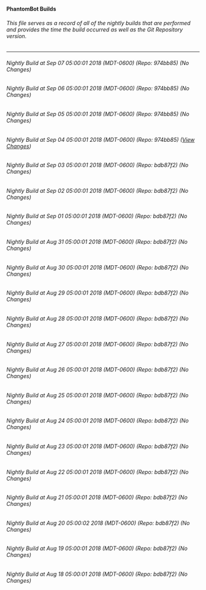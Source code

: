 **PhantomBot Builds**

###### This file serves as a record of all of the nightly builds that are performed and provides the time the build occurred as well as the Git Repository version.
-------------------------------------------------------------------------------------------------------------
###### Nightly Build at Sep 07 05:00:01 2018 (MDT-0600) (Repo: 974bb85) (No Changes)
###### Nightly Build at Sep 06 05:00:01 2018 (MDT-0600) (Repo: 974bb85) (No Changes)
###### Nightly Build at Sep 05 05:00:01 2018 (MDT-0600) (Repo: 974bb85) (No Changes)
###### Nightly Build at Sep 04 05:00:01 2018 (MDT-0600) (Repo: 974bb85) ([View Changes](https://github.com/PhantomBot/PhantomBot/compare/bdb87f2...974bb85))
###### Nightly Build at Sep 03 05:00:01 2018 (MDT-0600) (Repo: bdb87f2) (No Changes)
###### Nightly Build at Sep 02 05:00:01 2018 (MDT-0600) (Repo: bdb87f2) (No Changes)
###### Nightly Build at Sep 01 05:00:01 2018 (MDT-0600) (Repo: bdb87f2) (No Changes)
###### Nightly Build at Aug 31 05:00:01 2018 (MDT-0600) (Repo: bdb87f2) (No Changes)
###### Nightly Build at Aug 30 05:00:01 2018 (MDT-0600) (Repo: bdb87f2) (No Changes)
###### Nightly Build at Aug 29 05:00:01 2018 (MDT-0600) (Repo: bdb87f2) (No Changes)
###### Nightly Build at Aug 28 05:00:01 2018 (MDT-0600) (Repo: bdb87f2) (No Changes)
###### Nightly Build at Aug 27 05:00:01 2018 (MDT-0600) (Repo: bdb87f2) (No Changes)
###### Nightly Build at Aug 26 05:00:01 2018 (MDT-0600) (Repo: bdb87f2) (No Changes)
###### Nightly Build at Aug 25 05:00:01 2018 (MDT-0600) (Repo: bdb87f2) (No Changes)
###### Nightly Build at Aug 24 05:00:01 2018 (MDT-0600) (Repo: bdb87f2) (No Changes)
###### Nightly Build at Aug 23 05:00:01 2018 (MDT-0600) (Repo: bdb87f2) (No Changes)
###### Nightly Build at Aug 22 05:00:01 2018 (MDT-0600) (Repo: bdb87f2) (No Changes)
###### Nightly Build at Aug 21 05:00:01 2018 (MDT-0600) (Repo: bdb87f2) (No Changes)
###### Nightly Build at Aug 20 05:00:02 2018 (MDT-0600) (Repo: bdb87f2) (No Changes)
###### Nightly Build at Aug 19 05:00:01 2018 (MDT-0600) (Repo: bdb87f2) (No Changes)
###### Nightly Build at Aug 18 05:00:01 2018 (MDT-0600) (Repo: bdb87f2) (No Changes)
